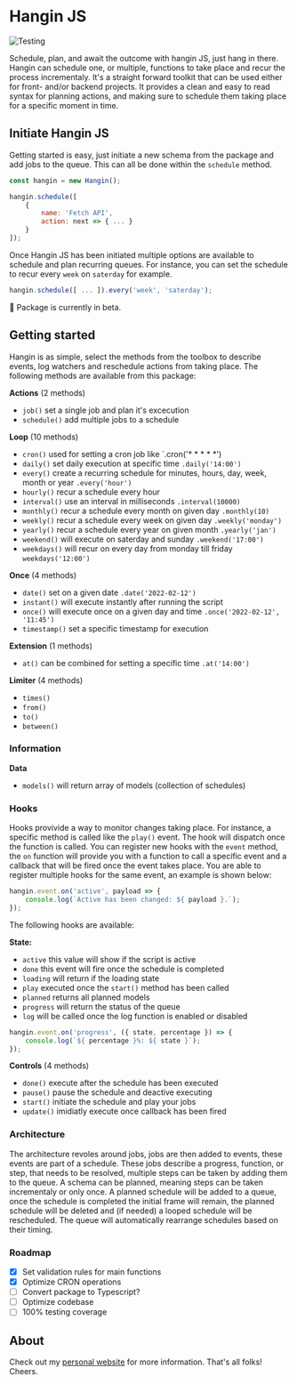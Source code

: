 # Hangin JS

![Testing](https://github.com/waxs/hangin/workflows/Testing/badge.svg)

Schedule, plan, and await the outcome with hangin JS, just hang in there. Hangin can schedule one, or multiple, functions to take place and recur the process incrementaly. It's a straight forward toolkit that can be used either for front- and/or backend projects. It provides a clean and easy to read syntax for planning actions, and making sure to schedule them taking place for a specific moment in time.

## Initiate Hangin JS

Getting started is easy, just initiate a new schema from the package and add jobs to the queue. This can all be done within the `schedule` method. 

```javascript
const hangin = new Hangin();

hangin.schedule([
    {
        name: 'Fetch API',
        action: next => { ... }
    }
]);
```

Once Hangin JS has been initiated multiple options are available to schedule and plan recurring queues. For instance, you can set the schedule to recur every `week` on `saterday` for example.

```javascript
hangin.schedule([ ... ]).every('week', 'saterday');
```

🚧 Package is currently in beta.

## Getting started

Hangin is as simple, select the methods from the toolbox to describe events, log watchers and reschedule actions from taking place. The following methods are available from this package:

**Actions** (2 methods)

*  `job()` set a single job and plan it's excecution
*  `schedule()` add multiple jobs to a schedule

**Loop** (10 methods)

* `cron()` used for setting a cron job like `.cron('* * * * *')
* `daily()` set daily execution at specific time `.daily('14:00')`
* `every()` create a recurring schedule for minutes, hours, day, week, month or year `.every('hour')`
* `hourly()` recur a schedule every hour
* `interval()` use an interval in milliseconds `.interval(10000)`
* `monthly()` recur a schedule every month on given day `.monthly(10)`
* `weekly()` recur a schedule every week on given day `.weekly('monday')`
* `yearly()` recur a schedule every year on given month `.yearly('jan')`
* `weekend()` will execute on saterday and sunday `.weekend('17:00')`
* `weekdays()` will recur on every day from monday till friday `weekdays('12:00')`

**Once** (4 methods)

* `date()` set on a given date `.date('2022-02-12')`
* `instant()` will execute instantly after running the script
* `once()` will execute once on a given day and time `.once('2022-02-12', '11:45')`
* `timestamp()` set a specific timestamp for execution

**Extension** (1 methods)

* `at()` can be combined for setting a specific time `.at('14:00')`

**Limiter** (4 methods)

* `times()`
* `from()`
* `to()`
* `between()`

### Information

**Data**

* `models()` will return array of models (collection of schedules)

### Hooks

Hooks provivide a way to monitor changes taking place. For instance, a specific method is called like the `play()` event. The hook will dispatch once the function is called. You can register new hooks with the `event` method, the `on` function will provide you with a function to call a specific event and a callback that will be fired once the event takes place. You are able to register multiple hooks for the same event, an example is shown below: 

```javascript
hangin.event.on('active', payload => {
    console.log(`Active has been changed: ${ payload }.`);
});
```

The following hooks are available:

**State:**

- `active` this value will show if the script is active
- `done` this event will fire once the schedule is completed
- `loading` will return if the loading state
- `play` executed once the `start()` method has been called
- `planned` returns all planned models
- `progress` will return the status of the queue
- `log` will be called once the log function is enabled or disabled

```javascript
hangin.event.on('progress', ({ state, percentage }) => {
    console.log(`${ percentage }%: ${ state }`);
});
```

**Controls** (4 methods)

* `done()` execute after the schedule has been executed
* `pause()` pause the schedule and deactive executing
* `start()` initiate the schedule and play your jobs
* `update()` imidiatly execute once callback has been fired

### Architecture

The architecture revoles around jobs, jobs are then added to events, these events are part of a schedule. These jobs describe a progress, function, or step, that needs to be resolved, multiple steps can be taken by adding them to the queue. A schema can be planned, meaning steps can be taken incrementaly or only once. A planned schedule will be added to a queue, once the schedule is completed the initial frame will remain, the planned schedule will be deleted and (if needed) a looped schedule will be rescheduled. The queue will automatically rearrange schedules based on their timing.

### Roadmap

- [x] Set validation rules for main functions
- [x] Optimize CRON operations
- [ ] Convert package to Typescript?
- [ ] Optimize codebase
- [ ] 100% testing coverage

## About

Check out my [personal website](http://sanderhidding.nl) for more information. That's all folks! Cheers.
